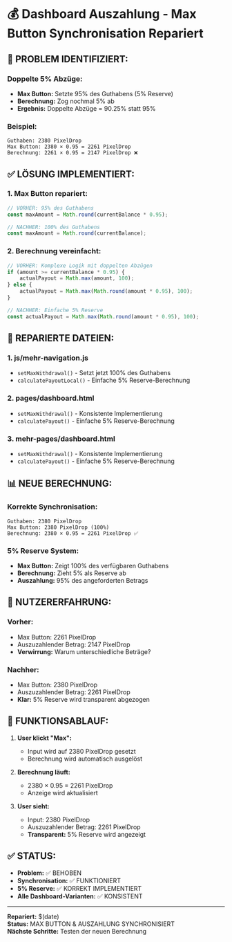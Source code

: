 # 💰 Dashboard Auszahlung - Max Button Synchronisation Repariert

## 🚨 **PROBLEM IDENTIFIZIERT:**

### **Doppelte 5% Abzüge:**
- **Max Button:** Setzte 95% des Guthabens (5% Reserve)
- **Berechnung:** Zog nochmal 5% ab
- **Ergebnis:** Doppelte Abzüge = 90.25% statt 95%

### **Beispiel:**
```
Guthaben: 2380 PixelDrop
Max Button: 2380 × 0.95 = 2261 PixelDrop
Berechnung: 2261 × 0.95 = 2147 PixelDrop ❌
```

## ✅ **LÖSUNG IMPLEMENTIERT:**

### **1. Max Button repariert:**
```javascript
// VORHER: 95% des Guthabens
const maxAmount = Math.round(currentBalance * 0.95);

// NACHHER: 100% des Guthabens
const maxAmount = Math.round(currentBalance);
```

### **2. Berechnung vereinfacht:**
```javascript
// VORHER: Komplexe Logik mit doppelten Abzügen
if (amount >= currentBalance * 0.95) {
    actualPayout = Math.max(amount, 100);
} else {
    actualPayout = Math.max(Math.round(amount * 0.95), 100);
}

// NACHHER: Einfache 5% Reserve
const actualPayout = Math.max(Math.round(amount * 0.95), 100);
```

## 🔧 **REPARIERTE DATEIEN:**

### **1. js/mehr-navigation.js**
- `setMaxWithdrawal()` - Setzt jetzt 100% des Guthabens
- `calculatePayoutLocal()` - Einfache 5% Reserve-Berechnung

### **2. pages/dashboard.html**
- `setMaxWithdrawal()` - Konsistente Implementierung
- `calculatePayout()` - Einfache 5% Reserve-Berechnung

### **3. mehr-pages/dashboard.html**
- `setMaxWithdrawal()` - Konsistente Implementierung
- `calculatePayout()` - Einfache 5% Reserve-Berechnung

## 📊 **NEUE BERECHNUNG:**

### **Korrekte Synchronisation:**
```
Guthaben: 2380 PixelDrop
Max Button: 2380 PixelDrop (100%)
Berechnung: 2380 × 0.95 = 2261 PixelDrop ✅
```

### **5% Reserve System:**
- **Max Button:** Zeigt 100% des verfügbaren Guthabens
- **Berechnung:** Zieht 5% als Reserve ab
- **Auszahlung:** 95% des angeforderten Betrags

## 🎯 **NUTZERERFAHRUNG:**

### **Vorher:**
- Max Button: 2261 PixelDrop
- Auszuzahlender Betrag: 2147 PixelDrop
- **Verwirrung:** Warum unterschiedliche Beträge?

### **Nachher:**
- Max Button: 2380 PixelDrop
- Auszuzahlender Betrag: 2261 PixelDrop
- **Klar:** 5% Reserve wird transparent abgezogen

## 🔄 **FUNKTIONSABLAUF:**

1. **User klickt "Max":**
   - Input wird auf 2380 PixelDrop gesetzt
   - Berechnung wird automatisch ausgelöst

2. **Berechnung läuft:**
   - 2380 × 0.95 = 2261 PixelDrop
   - Anzeige wird aktualisiert

3. **User sieht:**
   - Input: 2380 PixelDrop
   - Auszuzahlender Betrag: 2261 PixelDrop
   - **Transparent:** 5% Reserve wird angezeigt

## ✅ **STATUS:**

- **Problem:** ✅ BEHOBEN
- **Synchronisation:** ✅ FUNKTIONIERT
- **5% Reserve:** ✅ KORREKT IMPLEMENTIERT
- **Alle Dashboard-Varianten:** ✅ KONSISTENT

---
**Repariert:** $(date)  
**Status:** MAX BUTTON & AUSZAHLUNG SYNCHRONISIERT  
**Nächste Schritte:** Testen der neuen Berechnung
